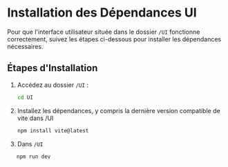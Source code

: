 # Installation des Dépendances UI

Pour que l'interface utilisateur située dans le dossier `/UI` fonctionne correctement, suivez les étapes ci-dessous pour installer les dépendances nécessaires.

## Étapes d'Installation

1. Accédez au dossier `/UI` :
   ```bash
   cd UI
   ```
2. Installez les dépendances, y compris la dernière version compatible de vite dans /UI
   ```bash
   npm install vite@latest
   ```
3. Dans `/UI`

```bash
   npm run dev

```
